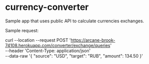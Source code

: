 # currency-converter
Sample app that uses public API to calculate currencies exchanges.

Sample request:

curl --location --request POST 'https://arcane-brook-74108.herokuapp.com/converter/exchange/queries' \
--header 'Content-Type: application/json' \
--data-raw '{
"source": "USD",
"target": "RUB",
"amount": 134.50
}'
